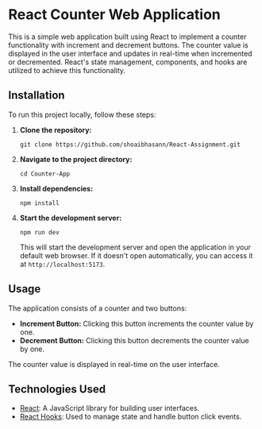 # React Counter Web Application

This is a simple web application built using React to implement a counter functionality with increment and decrement buttons. The counter value is displayed in the user interface and updates in real-time when incremented or decremented. React's state management, components, and hooks are utilized to achieve this functionality.


## Installation

To run this project locally, follow these steps:

1. **Clone the repository:**

   ```
   git clone https://github.com/shoaibhasann/React-Assignment.git
   ```

2. **Navigate to the project directory:**

   ```
   cd Counter-App
   ```

3. **Install dependencies:**

   ```
   npm install
   ```

4. **Start the development server:**

   ```
   npm run dev
   ```

   This will start the development server and open the application in your default web browser. If it doesn't open automatically, you can access it at `http://localhost:5173`.

## Usage

The application consists of a counter and two buttons:

- **Increment Button:** Clicking this button increments the counter value by one.
- **Decrement Button:** Clicking this button decrements the counter value by one.

The counter value is displayed in real-time on the user interface.

## Technologies Used

- [React](https://reactjs.org/): A JavaScript library for building user interfaces.
- [React Hooks](https://reactjs.org/docs/hooks-intro.html): Used to manage state and handle button click events.
